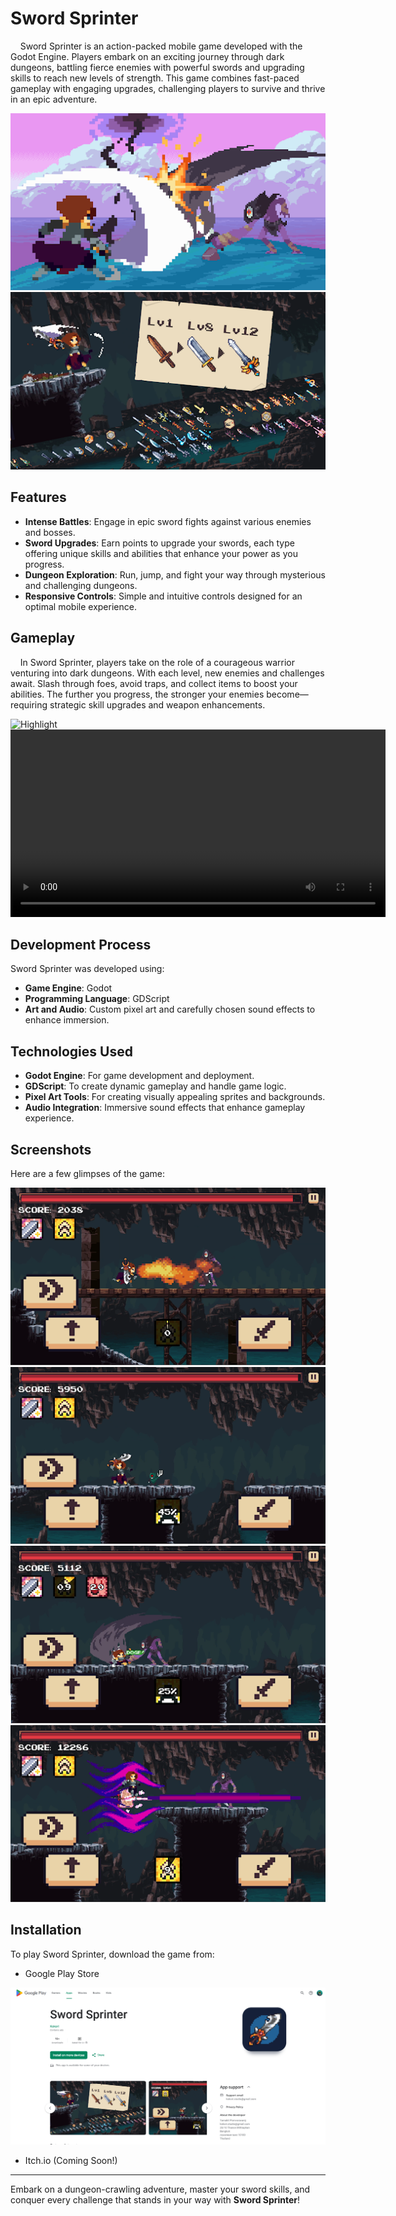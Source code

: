 # Sword Sprinter

&nbsp;&nbsp;&nbsp;&nbsp;Sword Sprinter is an action-packed mobile game developed with the Godot Engine. Players embark on an exciting journey through dark dungeons, battling fierce enemies with powerful swords and upgrading skills to reach new levels of strength. This game combines fast-paced gameplay with engaging upgrades, challenging players to survive and thrive in an epic adventure.

<img src="./resources/Thumbnails1.png" alt="Action!"/>
<img src="./resources/Thumbnails2.png" alt="Upgrades!"/>

## Features
- **Intense Battles**: Engage in epic sword fights against various enemies and bosses.
- **Sword Upgrades**: Earn points to upgrade your swords, each type offering unique skills and abilities that enhance your power as you progress.
- **Dungeon Exploration**: Run, jump, and fight your way through mysterious and challenging dungeons.
- **Responsive Controls**: Simple and intuitive controls designed for an optimal mobile experience.

## Gameplay
&nbsp;&nbsp;&nbsp;&nbsp;In Sword Sprinter, players take on the role of a courageous warrior venturing into dark dungeons. With each level, new enemies and challenges await. Slash through foes, avoid traps, and collect items to boost your abilities. The further you progress, the stronger your enemies become—requiring strategic skill upgrades and weapon enhancements.

<img src="./resources/Highlight.gif" alt="Highlight"/>
<video width="600" controls>
  <source src="./resources/Gameplay.mp4" type="video/mp4">
  Your browser does not support the video tag.
</video>

## Development Process
Sword Sprinter was developed using:
- **Game Engine**: Godot
- **Programming Language**: GDScript
- **Art and Audio**: Custom pixel art and carefully chosen sound effects to enhance immersion.

## Technologies Used
- **Godot Engine**: For game development and deployment.
- **GDScript**: To create dynamic gameplay and handle game logic.
- **Pixel Art Tools**: For creating visually appealing sprites and backgrounds.
- **Audio Integration**: Immersive sound effects that enhance gameplay experience.

## Screenshots
Here are a few glimpses of the game:

<img src="./resources/Gameplay1.png" alt="Fire!"/>
<img src="./resources/Gameplay2.png" alt="Swing your Sword!"/>
<img src="./resources/Gameplay3.png" alt="Doge Enemie Attacks!"/>
<img src="./resources/Gameplay4.png" alt="Special Skills!"/>

## Installation
To play Sword Sprinter, download the game from:
- Google Play Store
<img src="./resources/SwordSprinterGooglePlayStorePage.png" alt="Itch.io Page" width="600">

- Itch.io (Coming Soon!)

---

Embark on a dungeon-crawling adventure, master your sword skills, and conquer every challenge that stands in your way with **Sword Sprinter**!
